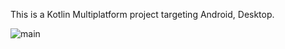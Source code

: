 This is a Kotlin Multiplatform project targeting Android, Desktop.

![main](https://github.com/user-attachments/assets/739cbebc-e2d9-4b23-8648-e9fa8cc2f1df)

